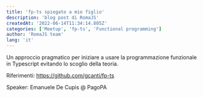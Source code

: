 ```yaml
---
title: 'fp-ts spiegato a mio figlio'
description: 'blog post di RomaJS'
createdAt: '2022-06-14T11:34:14.805Z'
categories: ['Meetup', 'fp-ts', 'Functional programming']
author: 'RomaJS team'
lang: 'it'
---
```


Un approccio pragmatico per iniziare a usare la programmazione funzionale in Typescript evitando lo scoglio della teoria.

Riferimenti: https://github.com/gcanti/fp-ts

Speaker: Emanuele De Cupis @ PagoPA
